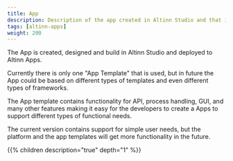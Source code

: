 ```yaml
---
title: App
description: Description of the app created in Altinn Studio and that is deployed to Altinn Apps.
tags: [altinn-apps]
weight: 200
---
```


The App is created, designed and build in Altinn Studio and deployed to Altinn Apps. 

Currently there is only one "App Template" that is used, but in future the App could be based on 
different types of templates and even different types of frameworks. 

The App template contains functionality for API, process handling, GUI, and many other features making it easy for
the developers to create a Apps to support different types of functional needs.

The current version contains support for simple user needs, but the platform and the app templates will get more functionality in the future.

{{% children description="true" depth="1" %}}




